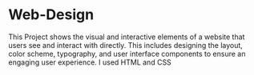 # Web-Design
 This Project shows the visual and interactive elements of a website that users see and interact with directly. This includes designing the layout, color scheme, typography, and user interface components to ensure an engaging user experience. I used HTML and CSS
